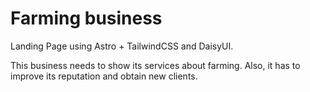 # Farming business

Landing Page using Astro + TailwindCSS and DaisyUI.

This business needs to show its services about farming. Also, it has to improve its reputation and obtain new clients.